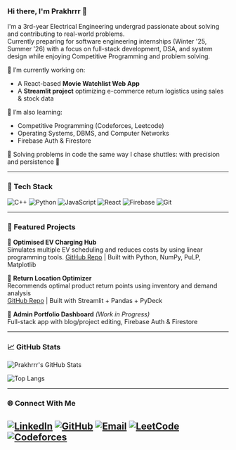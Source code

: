 ### Hi there, I'm Prakhrrr 👋

I'm a 3rd-year Electrical Engineering undergrad passionate about solving and contributing to real-world problems.  
Currently preparing for software engineering internships (Winter '25, Summer '26) with a focus on full-stack development, DSA, and system design while enjoying Competitive Programming and problem solving.

🔭 I’m currently working on:  
- A React-based **Movie Watchlist Web App**  
- A **Streamlit project** optimizing e-commerce return logistics using sales & stock data  

🌱 I’m also learning:  
- Competitive Programming (Codeforces, Leetcode)  
- Operating Systems, DBMS, and Computer Networks  
- Firebase Auth & Firestore  

🧩 Solving problems in code the same way I chase shuttles: with precision and persistence 🏸

---

### 🚀 Tech Stack

![C++](https://img.shields.io/badge/-C++-00599C?style=flat-square&logo=c%2B%2B&logoColor=white)
![Python](https://img.shields.io/badge/-Python-3776AB?style=flat-square&logo=python&logoColor=white)
![JavaScript](https://img.shields.io/badge/-JavaScript-F7DF1E?style=flat-square&logo=javascript&logoColor=black)
![React](https://img.shields.io/badge/-React-61DAFB?style=flat-square&logo=react&logoColor=black)
![Firebase](https://img.shields.io/badge/-Firebase-FFCA28?style=flat-square&logo=firebase&logoColor=black)
![Git](https://img.shields.io/badge/-Git-F05032?style=flat-square&logo=git&logoColor=white)

---

### 🧩 Featured Projects

🔹 **Optimised EV Charging Hub**  
Simulates multiple EV scheduling and reduces costs by using linear programming tools.
[GitHub Repo](https://github.com/prakhrrr04/optimised_EV_Hub) | Built with Python, NumPy, PuLP, Matplotlib

🔹 **Return Location Optimizer**  
Recommends optimal product return points using inventory and demand analysis  
[GitHub Repo](https://github.com/prakhrrr04/Walmart_project) | Built with Streamlit + Pandas + PyDeck

🔹 **Admin Portfolio Dashboard** *(Work in Progress)*  
Full-stack app with blog/project editing, Firebase Auth & Firestore

---

### 📈 GitHub Stats

![Prakhrrr's GitHub Stats](https://github-readme-stats.vercel.app/api?username=prakhrrr04&show_icons=true&theme=radical)

![Top Langs](https://github-readme-stats.vercel.app/api/top-langs/?username=prakhrrr04&layout=compact&theme=radical)

---

### 🌐 Connect With Me

[![LinkedIn](https://img.shields.io/badge/-LinkedIn-0A66C2?style=flat-square&logo=linkedin&logoColor=white)](linkedin.com/in/prakhar-singh-23703628b)
[![GitHub](https://img.shields.io/badge/-GitHub-black?style=flat-square&logo=github&logoColor=white)](https://github.com/prakhrrr04)
[![Email](https://img.shields.io/badge/-Email-D14836?style=flat-square&logo=gmail&logoColor=white)](mailto:prakhrrr.2004@email.com)
[![LeetCode](https://img.shields.io/badge/-LeetCode-FFA116?style=flat-square&logo=leetcode&logoColor=white)](https://leetcode.com/u/cod_ee/)
[![Codeforces](https://img.shields.io/badge/-Codeforces-1F8ACB?style=flat-square&logo=codeforces&logoColor=white)](https://codeforces.com/profile/cod_ee)
---
<!--
**prakhrrr04/prakhrrr04** is a ✨ _special_ ✨ repository because its `README.md` (this file) appears on your GitHub profile.

Here are some ideas to get you started:

- 🔭 I’m currently working on ...
- 🌱 I’m currently learning ...
- 👯 I’m looking to collaborate on ...
- 🤔 I’m looking for help with ...
- 💬 Ask me about ...
- 📫 How to reach me: ...
- 😄 Pronouns: ...
- ⚡ Fun fact: ...
-->
